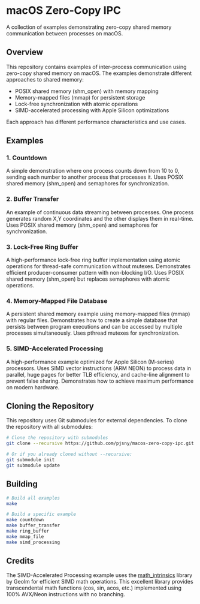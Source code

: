 # macOS Zero-Copy IPC

A collection of examples demonstrating zero-copy shared memory communication between processes on macOS.

## Overview

This repository contains examples of inter-process communication using zero-copy shared memory on macOS. The examples demonstrate different approaches to shared memory:

- POSIX shared memory (shm_open) with memory mapping
- Memory-mapped files (mmap) for persistent storage
- Lock-free synchronization with atomic operations
- SIMD-accelerated processing with Apple Silicon optimizations

Each approach has different performance characteristics and use cases.

## Examples

### 1. Countdown

A simple demonstration where one process counts down from 10 to 0, sending each number to another process that processes it. Uses POSIX shared memory (shm_open) and semaphores for synchronization.

### 2. Buffer Transfer

An example of continuous data streaming between processes. One process generates random X,Y coordinates and the other displays them in real-time. Uses POSIX shared memory (shm_open) and semaphores for synchronization.

### 3. Lock-Free Ring Buffer

A high-performance lock-free ring buffer implementation using atomic operations for thread-safe communication without mutexes. Demonstrates efficient producer-consumer pattern with non-blocking I/O. Uses POSIX shared memory (shm_open) but replaces semaphores with atomic operations.

### 4. Memory-Mapped File Database

A persistent shared memory example using memory-mapped files (mmap) with regular files. Demonstrates how to create a simple database that persists between program executions and can be accessed by multiple processes simultaneously. Uses pthread mutexes for synchronization.

### 5. SIMD-Accelerated Processing

A high-performance example optimized for Apple Silicon (M-series) processors. Uses SIMD vector instructions (ARM NEON) to process data in parallel, huge pages for better TLB efficiency, and cache-line alignment to prevent false sharing. Demonstrates how to achieve maximum performance on modern hardware.

## Cloning the Repository

This repository uses Git submodules for external dependencies. To clone the repository with all submodules:

```bash
# Clone the repository with submodules
git clone --recursive https://github.com/pjsny/macos-zero-copy-ipc.git

# Or if you already cloned without --recursive:
git submodule init
git submodule update
```

## Building

```bash
# Build all examples
make

# Build a specific example
make countdown
make buffer_transfer
make ring_buffer
make mmap_file
make simd_processing
```

## Credits

The SIMD-Accelerated Processing example uses the [math_intrinsics](https://github.com/Geolm/math_intrinsics) library by Geolm for efficient SIMD math operations. This excellent library provides transcendental math functions (cos, sin, acos, etc.) implemented using 100% AVX/Neon instructions with no branching.

